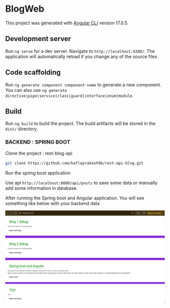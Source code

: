 # BlogWeb

This project was generated with [Angular CLI](https://github.com/angular/angular-cli) version 17.0.5.

## Development server

Run `ng serve` for a dev server. Navigate to `http://localhost:4200/`. The application will automatically reload if you change any of the source files.

## Code scaffolding

Run `ng generate component component-name` to generate a new component. You can also use `ng generate directive|pipe|service|class|guard|interface|enum|module`.

## Build

Run `ng build` to build the project. The build artifacts will be stored in the `dist/` directory.



### BACKEND : SPRING BOOT

Clone the project : rest-blog-api

```bash
git clone https://github.com/kafleprakash96/rest-api-blog.git
```

Run the spring boot application

Use api `http://localhost:8080/api/posts` to save some data or manually add some information in database.

After running the Spring boot and Angular application. You will see something like below with your backend data

![home-page.png](src/assets/github/home-page.png)




